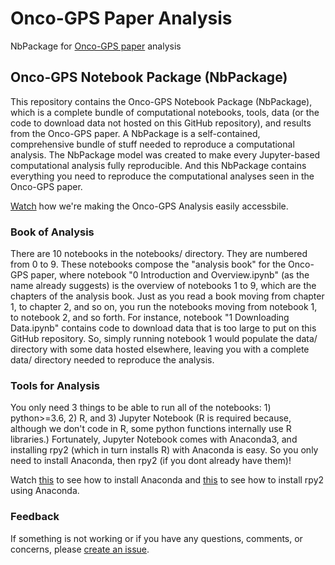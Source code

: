 # Onco-GPS Paper Analysis

NbPackage for [Onco-GPS paper]() analysis

## Onco-GPS Notebook Package (NbPackage)
This repository contains the Onco-GPS Notebook Package (NbPackage), which is a complete bundle of computational notebooks, tools, data (or the code to download data not hosted on this GitHub repository), and results from the Onco-GPS paper. A NbPackage is a self-contained, comprehensive bundle of stuff needed to reproduce a computational analysis. The NbPackage model was created to make every Jupyter-based computational analysis fully reproducible. And this NbPackage contains everything you need to reproduce the computational analyses seen in the Onco-GPS paper. 

[Watch](https://www.youtube.com/watch?v=Tph5BVYcbUA) how we're making the Onco-GPS Analysis easily accessbile.

### Book of Analysis
There are 10 notebooks in the notebooks/ directory. They are numbered from 0 to 9. These notebooks compose the "analysis book" for the Onco-GPS paper, where notebook "0 Introduction and Overview.ipynb" (as the name already suggests) is the overview of notebooks 1 to 9, which are the chapters of the analysis book. Just as you read a book moving from chapter 1, to chapter 2, and so on, you run the notebooks moving from notebook 1, to notebook 2, and so forth. For instance, notebook "1 Downloading Data.ipynb" contains code to download data that is too large to put on this GitHub repository. So, simply running notebook 1 would populate the data/ directory with some data hosted elsewhere, leaving you with a complete data/ directory needed to reproduce the analysis.

### Tools for Analysis
You only need 3 things to be able to run all of the notebooks: 1) python>=3.6, 2) R, and 3) Jupyter Notebook (R is required because, although we don't code in R, some python functions internally use R libraries.) Fortunately, Jupyter Notebook comes with Anaconda3, and installing rpy2 (which in turn installs R) with Anaconda is easy. So you only need to install Anaconda, then rpy2 (if you dont already have them)! 

Watch [this](https://youtu.be/xKGaGXmy8j4) to see how to install Anaconda and [this](https://youtu.be/sm_zyacx6C0) to see how to install rpy2 using Anaconda.

### Feedback
If something is not working or if you have any questions, comments, or concerns, please [create an issue](https://github.com/UCSD-CCAL/onco-gps-paper-analysis/issues/new).
